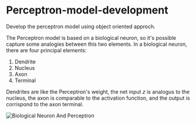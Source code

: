 # Perceptron-model-development
Develop the perceptron model using object oriented approch.

The Perceptron model is based on a biological neuron, so it's possible capture some analogies between this two elements.
In a biological neuron, there are four principal elements:


1.   Dendrite
2.   Nucleus
3.   Axon
4.   Terminal

Dendrites are like the Perceptron's weight, the net input *z* is analogus to the nucleus, the axon is comparable to the activation function, and the output is corrispond to the axon terminal.

![Biological Neuron And Perceptron](.png)

